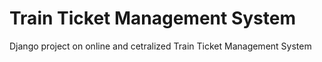 # Train Ticket Management System
Django project on online and cetralized Train Ticket Management System
